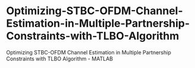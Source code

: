 # Optimizing-STBC-OFDM-Channel-Estimation-in-Multiple-Partnership-Constraints-with-TLBO-Algorithm
Optimizing STBC-OFDM Channel Estimation in Multiple Partnership Constraints with TLBO Algorithm - MATLAB
